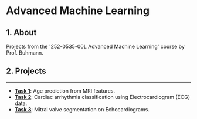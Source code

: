 # Advanced Machine Learning

## 1. About

Projects from the '252-0535-00L Advanced Machine Learning' course by Prof. Buhmann.


## 2. Projects
---

- **[Task 1](./task_1/README.md)**: Age prediction from MRI features.
- **[Task 2](./task_2/README.md)**: Cardiac arrhythmia classification using Electrocardiogram (ECG) data.
- **[Task 3](./task_3/README.md)**: Mitral valve segmentation on Echocardiograms.
